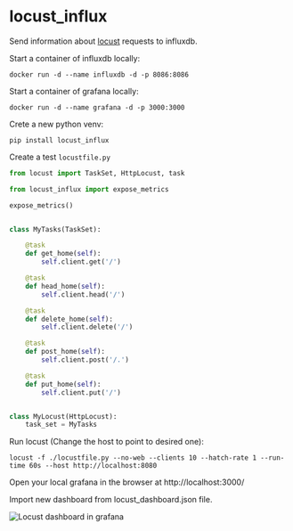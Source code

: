 # locust_influx

Send information about [locust](https://locust.io/) requests to influxdb.

Start a container of influxdb locally:

`docker run -d --name influxdb -d -p 8086:8086`

Start a container of grafana locally:

`docker run -d --name grafana -d -p 3000:3000`

Crete a new python venv:

`pip install locust_influx`

Create a test `locustfile.py`

```python
from locust import TaskSet, HttpLocust, task

from locust_influx import expose_metrics

expose_metrics()


class MyTasks(TaskSet):

    @task
    def get_home(self):
        self.client.get('/')

    @task
    def head_home(self):
        self.client.head('/')

    @task
    def delete_home(self):
        self.client.delete('/')

    @task
    def post_home(self):
        self.client.post('/.')

    @task
    def put_home(self):
        self.client.put('/')


class MyLocust(HttpLocust):
    task_set = MyTasks
```

Run locust (Change the host to point to desired one):

`locust -f ./locustfile.py --no-web --clients 10 --hatch-rate 1 --run-time 60s --host http://localhost:8080`

Open your local grafana in the browser at http://localhost:3000/

Import new dashboard from locust_dashboard.json file.

![Locust dashboard in grafana](https://raw.githubusercontent.com/lucrib/locust_influx/master/dashboard.png)
